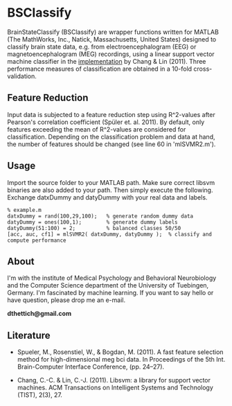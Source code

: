 # BSClassify
BrainStateClassify (BSClassify) are wrapper functions written for MATLAB (The MathWorks, Inc., Natick, Massachusetts, United States) designed to classify brain state data, e.g. from 
electroencephalogram (EEG) or magnetoencephalogram (MEG) recordings, using a linear support
vector machine classifier in the [implementation](http://www.csie.ntu.edu.tw/~cjlin/libsvm/) by Chang & Lin (2011).
Three performance measures of classification are obtained in a 10-fold cross-validation. 

Feature Reduction
-----------------
Input data is subjected to a feature reduction step using R^2-values after Pearson's 
correlation coefficient (Spüler et. al. 2011). By default, only features exceeding the mean of R^2-values
are considered for classification. Depending on the classification problem and data 
at hand, the number of features should be changed (see line 60 in 'mlSVMR2.m').

Usage
-----
Import the source folder to your MATLAB path. Make sure correct libsvm binaries are also added to your path.
Then simply execute the following. Exchange datxDummy and datyDummy with your real data and labels.

	% example.m
	datxDummy = rand(100,29,100); 	% generate random dummy data
	datyDummy = ones(100,1);		% generate dummy labels 
	datyDummy(51:100) = 2;			% balanced classes 50/50
	[acc, auc, cf1] = mlSVMR2( datxDummy, datyDummy );	% classify and compute performance

About
-----
I'm with the institute of Medical Psychology and Behavioral Neurobiology and the Computer Science department of the
University of Tuebingen, Germany. I'm fascinated by machine learning. If you want to say hello or have
question, please drop me an e-mail.

__dthettich@gmail.com__

Literature
----------
- Spueler, M., Rosenstiel, W., & Bogdan, M. (2011). A fast feature selection method for high-dimensional meg bci data. In Proceedings of the 5th Int. Brain-Computer Interface Conference, (pp. 24–27).

- Chang, C.-C. & Lin, C.-J. (2011). Libsvm: a library for support vector machines. ACM Transactions on Intelligent Systems and Technology (TIST), 2(3), 27.

 